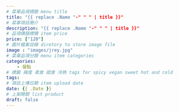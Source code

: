 ```yaml
---
# 菜單品項標題 menu title 
title: "{{ replace .Name "-" " " | title }}"
# 菜單項目簡介 
description: "{{ replace .Name "-" " " | title }}"
# 品項價錢標價 item price 
price: ["120"]
# 圖片檔案目錄 diretory to store image file
image : "images/jrey.jpg"
# 菜單品項分類 menu item categories 
categories: 
    - 餐點
# 標籤 辣度 素食 甜食 冷熱 tags for spicy vegan sweet hot and cold 
tags: 
# 項目上傳日期 item upload date 
date: {{ .Date }}
# 上架開關 list product 
draft: false
---
```

